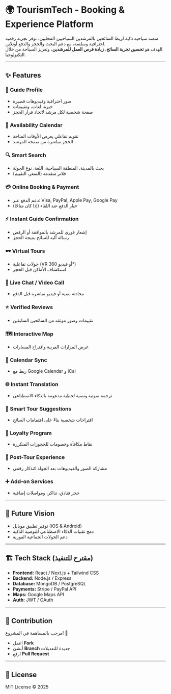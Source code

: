 # 🌍 TourismTech - Booking & Experience Platform  

منصة سياحية ذكية لربط السائحين بالمرشدين السياحيين المحليين، توفر تجربة رقمية احترافية وسلسة، مع دعم البحث والحجز والدفع أونلاين.  
الهدف هو **تحسين تجربة السائح**، **زيادة فرص العمل للمرشدين**، وتعزيز السياحة من خلال التكنولوجيا.  

---

## ✨ Features  

### 👤 Guide Profile  
- صور احترافية وفيديوهات قصيرة  
- خبرة، لغات، وتقييمات  
- صفحة شخصية لكل مرشد لاتخاذ قرار الحجز  

### 📅 Availability Calendar  
- تقويم تفاعلي يعرض الأوقات المتاحة  
- الحجز مباشرة من صفحة المرشد  

### 🔍 Smart Search  
- بحث بالمدينة، المنطقة السياحية، اللغة، نوع الجولة  
- فلاتر متقدمة (السعر، التقييم)  

### 💳 Online Booking & Payment  
- دعم الدفع عبر: Visa, PayPal, Apple Pay, Google Pay  
- خيار الدفع عند اللقاء (إذا كان متاحًا)  

### ⚡ Instant Guide Confirmation  
- إشعار فوري للمرشد بالموافقة أو الرفض  
- رسالة آلية للسائح بنتيجة الحجز  

### 🕶 Virtual Tours  
- جولات تفاعلية (VR أو فيديو 360°)  
- استكشاف الأماكن قبل الحجز  

### 💬 Live Chat / Video Call  
- محادثة نصية أو فيديو مباشرة قبل الدفع  

### ⭐ Verified Reviews  
- تقييمات وصور موثقة من السائحين السابقين  

### 🗺 Interactive Map  
- عرض المزارات القريبة واقتراح المسارات  

### 🔗 Calendar Sync  
- ربط مع Google Calendar و iCal  

### 🌐 Instant Translation  
- ترجمة صوتية ونصية لحظية مدعومة بالذكاء الاصطناعي  

### 🧭 Smart Tour Suggestions  
- اقتراحات شخصية بناءً على اهتمامات السائح  

### 🎁 Loyalty Program  
- نقاط مكافأة وخصومات للحجوزات المتكررة  

### 📸 Post-Tour Experience  
- مشاركة الصور والفيديوهات بعد الجولة كتذكار رقمي  

### ➕ Add-on Services  
- حجز فنادق، تذاكر، ومواصلات إضافية  

---

## 🚀 Future Vision  
- توفير تطبيق موبايل (iOS & Android)  
- دمج تقنيات الذكاء الاصطناعي للتوصية الذكية  
- دعم الجولات الجماعية الفورية  

---

## 🏗 Tech Stack (مقترح للتنفيذ)  
- **Frontend:** React / Next.js + Tailwind CSS  
- **Backend:** Node.js / Express  
- **Database:** MongoDB / PostgreSQL  
- **Payments:** Stripe / PayPal API  
- **Maps:** Google Maps API  
- **Auth:** JWT / OAuth  

---

## 📌 Contribution  
مرحب بالمساهمة في المشروع! 🎉  
- اعمل **Fork**  
- أنشئ **Branch** جديدة للتعديلات  
- ارفع **Pull Request**  

---

## 📄 License  
MIT License © 2025  



